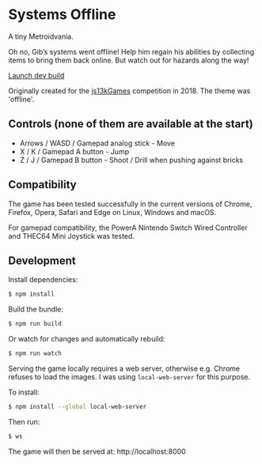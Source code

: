 # Systems Offline
A tiny Metroidvania.

Oh no, Gib’s systems went offline!
Help him regain his abilities by collecting items to bring them back online.
But watch out for hazards along the way!

[Launch dev build](https://rawgit.com/attilahorvath/systems-offline/master/index.html)

Originally created for the [js13kGames](http://js13kgames.com) competition in
2018. The theme was 'offline'.

## Controls (none of them are available at the start)
- Arrows / WASD / Gamepad analog stick - Move
- X / K / Gamepad A button - Jump
- Z / J / Gamepad B button - Shoot / Drill when pushing against bricks

## Compatibility
The game has been tested successfully in the current versions of
Chrome, Firefox, Opera, Safari and Edge on Linux, Windows and macOS.

For gamepad compatibility, the PowerA Nintendo Switch Wired Controller and
THEC64 Mini Joystick was tested.

## Development
Install dependencies:

```sh
$ npm install
```

Build the bundle:

```sh
$ npm run build
```

Or watch for changes and automatically rebuild:

```sh
$ npm run watch
```

Serving the game locally requires a web server, otherwise e.g. Chrome refuses to
load the images. I was using `local-web-server` for this purpose.

To install:

```sh
$ npm install --global local-web-server
```

Then run:

```sh
$ ws
```

The game will then be served at: http://localhost:8000
